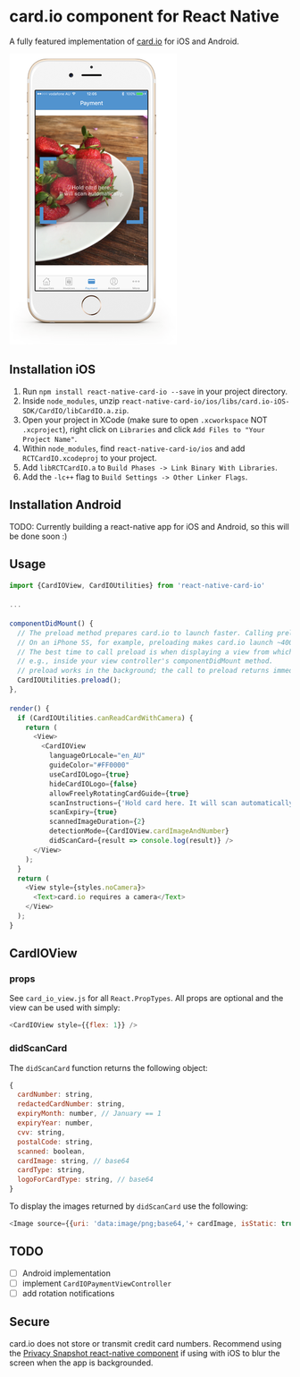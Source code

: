 # card.io component for React Native

A fully featured implementation of [card.io](https://www.card.io/) for iOS and Android.

![Screenshot of card.io in action](screenshot.png)

## Installation iOS

1. Run `npm install react-native-card-io --save` in your project directory.
1. Inside `node_modules`, unzip `react-native-card-io/ios/libs/card.io-iOS-SDK/CardIO/libCardIO.a.zip`.
1. Open your project in XCode (make sure to open `.xcworkspace` NOT `.xcproject`), right click on `Libraries` and click `Add Files to "Your Project Name"`.
1. Within `node_modules`, find `react-native-card-io/ios` and add `RCTCardIO.xcodeproj` to your project.
1. Add `libRCTCardIO.a` to `Build Phases -> Link Binary With Libraries`.
1. Add the `-lc++` flag to `Build Settings -> Other Linker Flags`.

## Installation Android

TODO: Currently building a react-native app for iOS and Android, so this will be done soon :)

## Usage

``` javascript
import {CardIOView, CardIOUtilities} from 'react-native-card-io'

...

componentDidMount() {
  // The preload method prepares card.io to launch faster. Calling preload is optional but suggested.
  // On an iPhone 5S, for example, preloading makes card.io launch ~400ms faster.
  // The best time to call preload is when displaying a view from which card.io might be launched;
  // e.g., inside your view controller's componentDidMount method.
  // preload works in the background; the call to preload returns immediately.
  CardIOUtilities.preload();
},

render() {
  if (CardIOUtilities.canReadCardWithCamera) {
    return (
      <View>
        <CardIOView
          languageOrLocale="en_AU"
          guideColor="#FF0000"
          useCardIOLogo={true}
          hideCardIOLogo={false}
          allowFreelyRotatingCardGuide={true}
          scanInstructions={'Hold card here. It will scan automatically.'}
          scanExpiry={true}
          scannedImageDuration={2}
          detectionMode={CardIOView.cardImageAndNumber}
          didScanCard={result => console.log(result)} />      
      </View>
    );
  }
  return (
    <View style={styles.noCamera}>
      <Text>card.io requires a camera</Text>
    </View>
  );
}

```

## CardIOView

### props

See `card_io_view.js` for all `React.PropTypes`.
All props are optional and the view can be used with simply:

``` javascript
<CardIOView style={{flex: 1}} />
```

### didScanCard

The `didScanCard` function returns the following object:

``` Javascript
{
  cardNumber: string,
  redactedCardNumber: string,
  expiryMonth: number, // January == 1
  expiryYear: number,
  cvv: string,
  postalCode: string,
  scanned: boolean,
  cardImage: string, // base64
  cardType: string,
  logoForCardType: string, // base64
}
```

To display the images returned by `didScanCard` use the following:

``` javascript
<Image source={{uri: 'data:image/png;base64,'+ cardImage, isStatic: true}} />
```

## TODO

- [ ] Android implementation
- [ ] implement `CardIOPaymentViewController`
- [ ] add rotation notifications

## Secure

card.io does not store or transmit credit card numbers.
Recommend using the [Privacy Snapshot react-native component](https://github.com/kayla-tech/react-native-privacy-snapshot) if using with iOS to blur the screen when the app is backgrounded.
